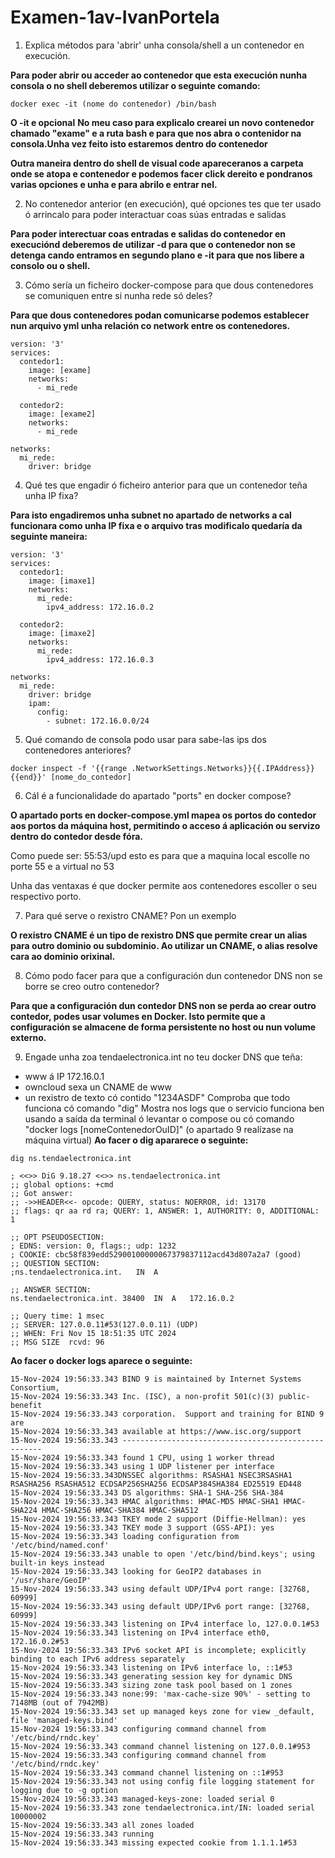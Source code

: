 # Examen-1av-IvanPortela

1. Explica métodos para 'abrir' unha consola/shell a un contenedor en execución.

**Para poder abrir ou acceder ao contenedor que esta execución nunha consola o no shell deberemos utilizar o seguinte comando:**
```
docker exec -it (nome do contenedor) /bin/bash
```
**O -it e opcional**
**No meu caso para explicalo crearei un novo contenedor chamado "exame" e a ruta bash e para que nos abra o contenidor na consola.Unha vez feito isto estaremos dentro do contenedor**

**Outra maneira dentro do shell de visual code apareceranos a carpeta onde se atopa e contenedor e podemos facer click dereito e pondranos varias opciones e unha e para abrilo e entrar nel.**

2. No contenedor anterior (en execución), qué opciones tes que ter usado ó arrincalo para poder interactuar coas súas entradas e salidas

**Para poder interectuar coas entradas e salidas do contenedor en execuciónd deberemos de utilizar -d para que o contenedor non se detenga cando entramos en segundo plano e -it para que nos libere a consolo ou o shell.**

3. Cómo sería un ficheiro docker-compose para que dous contenedores se comuniquen entre si nunha rede só deles?

**Para que dous contenedores podan comunicarse podemos establecer nun arquivo yml unha relación co network entre os contenedores.**
```
version: '3'
services:
  contedor1:
    image: [exame]
    networks:
      - mi_rede

  contedor2:
    image: [exame2]
    networks:
      - mi_rede

networks:
  mi_rede:
    driver: bridge

```
4. Qué tes que engadir ó ficheiro anterior para que un contenedor teña unha IP fixa?

**Para isto engadiremos unha subnet no apartado de networks a cal funcionara como unha IP fixa e o arquivo tras modificalo quedaría da seguinte maneira:**

```
version: '3'
services:
  contedor1:
    image: [imaxe1]
    networks:
      mi_rede:
        ipv4_address: 172.16.0.2

  contedor2:
    image: [imaxe2]
    networks:
      mi_rede:
        ipv4_address: 172.16.0.3

networks:
  mi_rede:
    driver: bridge
    ipam:
      config:
        - subnet: 172.16.0.0/24

```

5. Qué comando de consola podo usar para sabe-las ips dos contenedores anteriores?

```
docker inspect -f '{{range .NetworkSettings.Networks}}{{.IPAddress}}{{end}}' [nome_do_contedor]
```


6. Cál é a funcionalidade do apartado "ports" en docker compose?

**O apartado ports en docker-compose.yml mapea os portos do contedor aos portos da máquina host, permitindo o acceso á aplicación ou servizo dentro do contedor desde fóra.**

Como puede ser:
	55:53/upd
	esto es para que a maquina local escolle no porte 55 e a virtual no 53

Unha das ventaxas é que docker permite aos contenedores escoller o seu respectivo porto.	

7. Para qué serve o rexistro CNAME? Pon un exemplo

**O rexistro CNAME é un tipo de rexistro DNS que permite crear un alias para outro dominio ou subdominio. Ao utilizar un CNAME, o alias resolve cara ao dominio orixinal.**

8. Cómo podo facer para que a configuración dun contenedor DNS non se borre se creo outro contenedor?

**Para que a configuración dun contedor DNS non se perda ao crear outro contedor, podes usar volumes en Docker. Isto permite que a configuración se almacene de forma persistente no host ou nun volume externo.**

9. Engade unha zoa tendaelectronica.int no teu docker DNS que teña:
- www á IP 172.16.0.1
- owncloud sexa un CNAME de www
- un rexistro de texto có contido "1234ASDF"
Comproba que todo funciona có comando "dig"
Mostra nos logs que o servicio funciona ben usando a saída da terminal ó levantar o compose ou có comando "docker logs [nomeContenedorOuID]"
(o apartado 9 realízase na máquina virtual)
**Ao facer o dig apararece o seguinte:**
```
dig ns.tendaelectronica.int

; <<>> DiG 9.18.27 <<>> ns.tendaelectronica.int
;; global options: +cmd
;; Got answer:
;; ->>HEADER<<- opcode: QUERY, status: NOERROR, id: 13170
;; flags: qr aa rd ra; QUERY: 1, ANSWER: 1, AUTHORITY: 0, ADDITIONAL: 1

;; OPT PSEUDOSECTION:
; EDNS: version: 0, flags:; udp: 1232
; COOKIE: cbc58f839edd52900100000067379837112acd43d807a2a7 (good)
;; QUESTION SECTION:
;ns.tendaelectronica.int.	IN	A

;; ANSWER SECTION:
ns.tendaelectronica.int. 38400	IN	A	172.16.0.2

;; Query time: 1 msec
;; SERVER: 127.0.0.11#53(127.0.0.11) (UDP)
;; WHEN: Fri Nov 15 18:51:35 UTC 2024
;; MSG SIZE  rcvd: 96
```

**Ao facer o docker logs aparece o seguinte:**

```
15-Nov-2024 19:56:33.343 BIND 9 is maintained by Internet Systems Consortium,
15-Nov-2024 19:56:33.343 Inc. (ISC), a non-profit 501(c)(3) public-benefit 
15-Nov-2024 19:56:33.343 corporation.  Support and training for BIND 9 are 
15-Nov-2024 19:56:33.343 available at https://www.isc.org/support
15-Nov-2024 19:56:33.343 ----------------------------------------------------
15-Nov-2024 19:56:33.343 found 1 CPU, using 1 worker thread
15-Nov-2024 19:56:33.343 using 1 UDP listener per interface
15-Nov-2024 19:56:33.343DNSSEC algorithms: RSASHA1 NSEC3RSASHA1 RSASHA256 RSASHA512 ECDSAP256SHA256 ECDSAP384SHA384 ED25519 ED448
15-Nov-2024 19:56:33.343 DS algorithms: SHA-1 SHA-256 SHA-384
15-Nov-2024 19:56:33.343 HMAC algorithms: HMAC-MD5 HMAC-SHA1 HMAC-SHA224 HMAC-SHA256 HMAC-SHA384 HMAC-SHA512
15-Nov-2024 19:56:33.343 TKEY mode 2 support (Diffie-Hellman): yes
15-Nov-2024 19:56:33.343 TKEY mode 3 support (GSS-API): yes
15-Nov-2024 19:56:33.343 loading configuration from '/etc/bind/named.conf'
15-Nov-2024 19:56:33.343 unable to open '/etc/bind/bind.keys'; using built-in keys instead
15-Nov-2024 19:56:33.343 looking for GeoIP2 databases in '/usr/share/GeoIP'
15-Nov-2024 19:56:33.343 using default UDP/IPv4 port range: [32768, 60999]
15-Nov-2024 19:56:33.343 using default UDP/IPv6 port range: [32768, 60999]
15-Nov-2024 19:56:33.343 listening on IPv4 interface lo, 127.0.0.1#53
15-Nov-2024 19:56:33.343 listening on IPv4 interface eth0, 172.16.0.2#53
15-Nov-2024 19:56:33.343 IPv6 socket API is incomplete; explicitly binding to each IPv6 address separately
15-Nov-2024 19:56:33.343 listening on IPv6 interface lo, ::1#53
15-Nov-2024 19:56:33.343 generating session key for dynamic DNS
15-Nov-2024 19:56:33.343 sizing zone task pool based on 1 zones
15-Nov-2024 19:56:33.343 none:99: 'max-cache-size 90%' - setting to 7148MB (out of 7942MB)
15-Nov-2024 19:56:33.343 set up managed keys zone for view _default, file 'managed-keys.bind'
15-Nov-2024 19:56:33.343 configuring command channel from '/etc/bind/rndc.key'
15-Nov-2024 19:56:33.343 command channel listening on 127.0.0.1#953
15-Nov-2024 19:56:33.343 configuring command channel from '/etc/bind/rndc.key'
15-Nov-2024 19:56:33.343 command channel listening on ::1#953
15-Nov-2024 19:56:33.343 not using config file logging statement for logging due to -g option
15-Nov-2024 19:56:33.343 managed-keys-zone: loaded serial 0
15-Nov-2024 19:56:33.343 zone tendaelectronica.int/IN: loaded serial 10000002
15-Nov-2024 19:56:33.343 all zones loaded
15-Nov-2024 19:56:33.343 running
15-Nov-2024 19:56:33.343 missing expected cookie from 1.1.1.1#53
```
